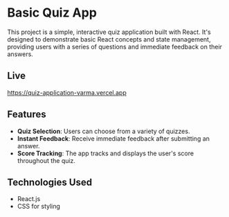 # Basic Quiz App
This project is a simple, interactive quiz application built with React. It's designed to demonstrate basic React concepts and state management, providing users with a series of questions and immediate feedback on their answers.

## Live
https://quiz-application-varma.vercel.app

## Features
- **Quiz Selection**: Users can choose from a variety of quizzes.
- **Instant Feedback**: Receive immediate feedback after submitting an answer.
- **Score Tracking**: The app tracks and displays the user's score throughout the quiz.

## Technologies Used
- React.js
- CSS for styling
